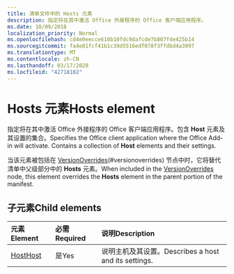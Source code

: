 ```yaml
---
title: 清单文件中的 Hosts 元素
description: 指定将在其中激活 Office 外接程序的 Office 客户端应用程序。
ms.date: 10/09/2018
localization_priority: Normal
ms.openlocfilehash: cd4e0eecce610b10fdc9dafcde7b807fde425b14
ms.sourcegitcommit: fa4e81fcf41b1c39d5516edf078f3ffdbd4a3997
ms.translationtype: MT
ms.contentlocale: zh-CN
ms.lasthandoff: 03/17/2020
ms.locfileid: "42718102"
---
```

# <a name="hosts-element"></a><span data-ttu-id="19aa9-103">Hosts 元素</span><span class="sxs-lookup"><span data-stu-id="19aa9-103">Hosts element</span></span>

<span data-ttu-id="19aa9-p101">指定将在其中激活 Office 外接程序的 Office 客户端应用程序。包含 **Host** 元素及其设置的集合。</span><span class="sxs-lookup"><span data-stu-id="19aa9-p101">Specifies the Office client application where the Office Add-in will activate. Contains a collection of **Host** elements and their settings.</span></span> 

<span data-ttu-id="19aa9-106">当该元素被包括在 [VersionOverrides](versionoverrides.md)(#versionoverrides) 节点中时，它将替代清单中父级部分中的 **Hosts** 元素。</span><span class="sxs-lookup"><span data-stu-id="19aa9-106">When included in the [VersionOverrides](versionoverrides.md) node, this element overrides the **Hosts** element in the parent portion of the manifest.</span></span> 

## <a name="child-elements"></a><span data-ttu-id="19aa9-107">子元素</span><span class="sxs-lookup"><span data-stu-id="19aa9-107">Child elements</span></span>

|  <span data-ttu-id="19aa9-108">元素</span><span class="sxs-lookup"><span data-stu-id="19aa9-108">Element</span></span> |  <span data-ttu-id="19aa9-109">必需</span><span class="sxs-lookup"><span data-stu-id="19aa9-109">Required</span></span>  |  <span data-ttu-id="19aa9-110">说明</span><span class="sxs-lookup"><span data-stu-id="19aa9-110">Description</span></span>  |
|:-----|:-----|:-----|
|  [<span data-ttu-id="19aa9-111">Host</span><span class="sxs-lookup"><span data-stu-id="19aa9-111">Host</span></span>](host.md)    |  <span data-ttu-id="19aa9-112">是</span><span class="sxs-lookup"><span data-stu-id="19aa9-112">Yes</span></span>   |  <span data-ttu-id="19aa9-113">说明主机及其设置。</span><span class="sxs-lookup"><span data-stu-id="19aa9-113">Describes a host and its settings.</span></span> |
